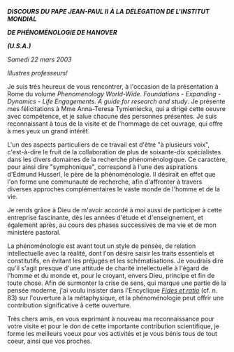 ***DISCOURS DU PAPE JEAN-PAUL II*** ***À LA*** ***DÉLÉGATION DE L'INSTITUT MONDIAL***

***DE PHÉNOMÉNOLOGIE DE HANOVER***

***(U.S.A.)***

*Samedi 22 mars 2003*

*Illustres professeurs!*

Je suis très heureux de vous rencontrer, à l'occasion de la présentation à Rome du volume *Phenomenology World-Wide*. *Foundations - Expanding - Dynamics - Life Engagements*. *A guide for research and study*. Je présente mes félicitations à Mme Anna-Teresa Tymieniecka, qui a dirigé cette oeuvre avec compétence, et je salue chacune des personnes présentes. Je suis reconnaissant à tous de la visite et de l'hommage de cet ouvrage, qui offre à mes yeux un grand intérêt.

L'un des aspects particuliers de ce travail est d'être "à plusieurs voix", c'est-à-dire le fruit de la collaboration de plus de soixante-dix spécialistes dans les divers domaines de la recherche phénoménologique. Ce caractère, pour ainsi dire "symphonique", correspond à l'une des aspirations d'Edmund Husserl, le père de la phénoménologie. Il désirait en effet que l'on forme une communauté de recherche, afin d'affronter à travers diverses approches complémentaires le vaste monde de l'homme et de la vie.

Je rends grâce à Dieu de m'avoir accordé à moi aussi de participer à cette entreprise fascinante, dès les années d'étude et d'enseignement, et également après, au cours des phases successives de ma vie et de mon ministère pastoral.

La phénoménologie est avant tout un style de pensée, de relation intellectuelle avec la réalité, dont l'on désire saisir les traits essentiels et constitutifs, en évitant les préjugés et les schématisations. Je voudrais dire qu'il s'agit presque d'une attitude de charité intellectuelle à l'égard de l'homme et du monde et, pour le croyant, envers Dieu, principe et fin de toute chose. Afin de surmonter la crise de sens, qui marque une partie de la pensée moderne, j'ai voulu insister dans l'Encyclique *[Fides et ratio](/content/john-paul-ii/fr/encyclicals/documents/hf_jp-ii_enc_15101998_fides-et-ratio.html)* (cf. n. 83) sur l'ouverture à la métaphysique, et la phénoménologie peut offrir une contribution significative à cette ouverture.

Très chers amis, en vous exprimant à nouveau ma reconnaissance pour votre visite et pour le don de cette importante contribution scientifique, je forme les meilleurs voeux pour vos activités et je vous bénis tous de tout coeur, ainsi que vos proches.